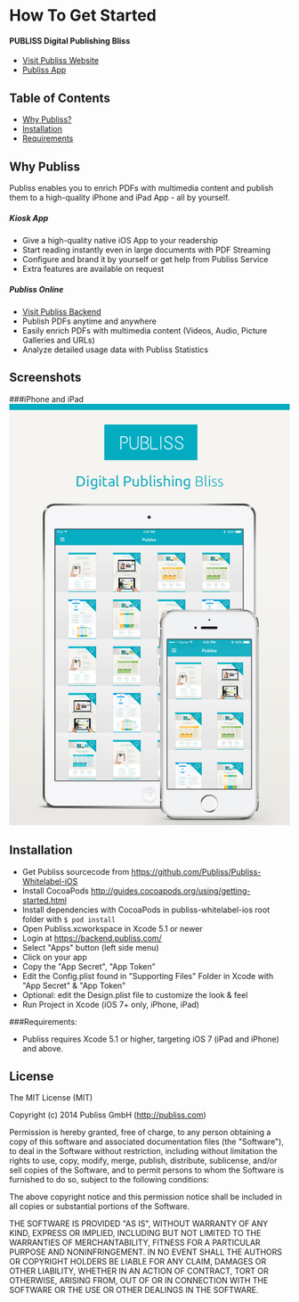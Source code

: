 How To Get Started
==================

#### PUBLISS Digital Publishing Bliss
- [Visit Publiss Website](http://publiss.com "Visit Publiss Website")
- [Publiss App](http://appstore.com/publiss "Publiss App")


## Table of Contents   

- [Why Publiss?](#why-publiss)
- [Installation](#Installation)
- [Requirements](#Requirements)

## Why Publiss
Publiss enables you to enrich PDFs with multimedia content and publish them to a high-quality iPhone and iPad App - all by yourself.

##### Kiosk App
- Give a high-quality native iOS App to your readership
- Start reading instantly even in large documents with PDF Streaming
- Configure and brand it by yourself or get help from Publiss Service
- Extra features are available on request

##### Publiss Online
- [Visit Publiss Backend](https://backend.publiss.com "Visit Publiss Backend")
- Publish PDFs anytime and anywhere
- Easily enrich PDFs with multimedia content (Videos, Audio, Picture Galleries and URLs)
- Analyze detailed usage data with Publiss Statistics


## Screenshots
###iPhone and iPad
![Publiss Kiosk iPhone](iPhone_iPad_Kiosk.png)

## Installation
 - Get Publiss sourcecode from https://github.com/Publiss/Publiss-Whitelabel-iOS
 - Install CocoaPods http://guides.cocoapods.org/using/getting-started.html 
 - Install dependencies with CocoaPods in publiss-whitelabel-ios root folder with `$ pod install`
 - Open Publiss.xcworkspace in Xcode 5.1 or newer
 - Login at https://backend.publiss.com/
 - Select "Apps" button (left side menu)
 - Click on your app
 - Copy the "App Secret", "App Token"
 - Edit the Config.plist found in "Supporting Files" Folder in Xcode with "App Secret" & "App Token"
 - Optional: edit the Design.plist file to customize the look & feel
 - Run Project in Xcode (iOS 7+ only, iPhone, iPad)
 
###Requirements:
 - Publiss requires Xcode 5.1 or higher, targeting iOS 7 (iPad and iPhone) and above.

## License

The MIT License (MIT)

Copyright (c) 2014 Publiss GmbH (http://publiss.com)

Permission is hereby granted, free of charge, to any person obtaining a copy
of this software and associated documentation files (the "Software"), to deal
in the Software without restriction, including without limitation the rights
to use, copy, modify, merge, publish, distribute, sublicense, and/or sell
copies of the Software, and to permit persons to whom the Software is
furnished to do so, subject to the following conditions:

The above copyright notice and this permission notice shall be included in
all copies or substantial portions of the Software.

THE SOFTWARE IS PROVIDED "AS IS", WITHOUT WARRANTY OF ANY KIND, EXPRESS OR
IMPLIED, INCLUDING BUT NOT LIMITED TO THE WARRANTIES OF MERCHANTABILITY,
FITNESS FOR A PARTICULAR PURPOSE AND NONINFRINGEMENT. IN NO EVENT SHALL THE
AUTHORS OR COPYRIGHT HOLDERS BE LIABLE FOR ANY CLAIM, DAMAGES OR OTHER
LIABILITY, WHETHER IN AN ACTION OF CONTRACT, TORT OR OTHERWISE, ARISING FROM,
OUT OF OR IN CONNECTION WITH THE SOFTWARE OR THE USE OR OTHER DEALINGS IN
THE SOFTWARE.
